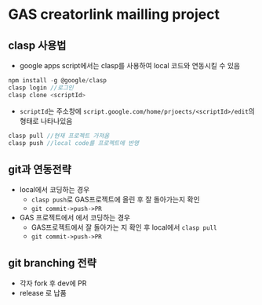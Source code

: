 # GAS creatorlink mailling project

## clasp 사용법

- google apps script에서는 clasp를 사용하여 local 코드와 연동시킬 수 있음

```javascript
npm install -g @google/clasp
clasp login //로그인
clasp clone <scriptId>
```

- `scriptId`는 주소창에 `script.google.com/home/prjoects/<scriptId>/edit`의 형태로 나타나있음

```javascript
clasp pull //현재 프로젝트 가져옴
clasp push //local code를 프로젝트에 반영
```

## git과 연동전략

- local에서 코딩하는 경우
  - `clasp push`로 GAS프로젝트에 올린 후 잘 돌아가는지 확인
  - `git commit->push->PR`
- GAS 프로젝트에서 에서 코딩하는 경우
  - GAS프로젝트에서 잘 돌아가는 지 확인 후 local에서 `clasp pull`
  - `git commit->push->PR`

## git branching 전략

- 각자 fork 후 dev에 PR
- release 로 납품

